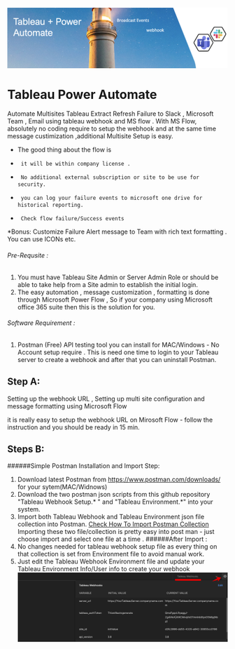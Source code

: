 
![power-automate-4.png](https://github.com/jambesh/tableau-power-automate/blob/main/images/power-automate-jpeg.jpg?raw=true)

# Tableau Power Automate
Automate Multisites Tableau Extract Refresh Failure to Slack , Microsoft Team , Email using tableau webhook and MS flow .
With MS Flow, absolutely no coding require to setup the webhook and at the same time message custimization ,additional Multisite Setup is easy.

* The good thing about the flow is 
*      it will be within company license .
*      No additional external subscription or site to be use for security.
*      you can log your failure events to microsoft one drive for historical reporting.
*      Check flow failure/Success events 

*Bonus:  Customize Failure Alert message to Team with rich text formatting . You can use ICONs etc.

###### Pre-Requsite : 
1) You must have Tableau Site Admin or Server Admin Role or should be able to take help from a Site admin to establish the initial login.
2) The easy automation , message customization , formatting is done through Microsoft Power Flow , So if your company using Microsoft office 365 suite then this is the solution for you.

###### Software Requirement :
1) Postman (Free) API testing tool you can install for MAC/Windows  - No Account setup require .
   This is need one time to login to your Tableau server to create a webhook and after that you can uninstall Postman.

## Step A:
Setting up the webhook URL , Setting up multi site configuration and message formatting using Microsoft Flow 

it is really easy to setup the webhook URL on Mirosoft Flow -  follow the instruction and you should be ready in 15 min.



## Steps B:
######Simple Postman Installation and Import Step:
   1) Download latest Postman from https://www.postman.com/downloads/ for your sytem(MAC/Widnows)
   2) Download the two postman json scripts from this github repository  "Tableau Webhook Setup.* "  and "Tableau Environment.*"  into your system.
   3) Import both Tableau Webhook and Tableau Environment json file collection into Postman.
      [Check How To Import Postman Collection](https://learning.postman.com/docs/getting-started/importing-and-exporting-data/#importing-github-repositories)
      Importing these two file/collection is pretty easy into post man - just choose import and select one file at a time .
######After Import :
   4) No changes needed for tableau webhook setup file as every thing on that collection is set from Environment file to avoid manual work.
   5) Just edit the Tableau Webhook Environment file and update your Tableau Environment Info/User info to create your webhook
   ![edit-env-file.jpg](https://github.com/jambesh/tableau-power-automate/blob/main/images/edit-env-file.jpg?raw=true)


